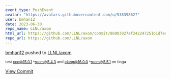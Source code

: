 ```yaml
---
event_type: PushEvent
avatar: "https://avatars.githubusercontent.com/u/53839862?"
user: bmhan12
date: 2023-06-30
repo_name: LLNL/axom
html_url: https://github.com/LLNL/axom/commit/86003027af242247251b1d7ed52ba935e6c5cd8e
repo_url: https://github.com/LLNL/axom
---
```


<a href='https://github.com/bmhan12' target='_blank'>bmhan12</a> pushed to <a href='https://github.com/LLNL/axom' target='_blank'>LLNL/axom</a>

<small>test cce@15.0.1 ^rocm@5.4.3 and clang@16.0.0 ^rocm@5.5.1 on tioga</small>

<a href='https://github.com/LLNL/axom/commit/86003027af242247251b1d7ed52ba935e6c5cd8e' target='_blank'>View Commit</a>
